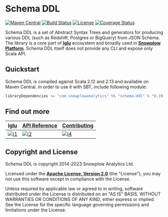 # Schema DDL

[![Maven Central][maven-image]][maven]
[![Build Status][build-image]][build] 
[![License][license-image]][license]
[![Coverage Status][coveralls-image]][coveralls]

Schema DDL is a set of Abstract Syntax Trees and generators for producing
various DDL (such as Redshift, Postgres or BigQuery) from JSON Schema.
The library is a core part of **[Iglu][iglu]** ecosystem and broadly used in **[Snowplow Platform][snowplow]**.
Schema DDL itself does not provide any CLI and expose only Scala API.

## Quickstart

Schema DDL is compiled against Scala 2.12 and 2.13 and available on Maven Central. In order to use it with SBT, include following module:

```scala
libraryDependencies += "com.snowplowanalytics" %% "schema-ddl" % "0.19.0"
```


## Find out more

| **[Iglu][iglu]**          | **[API Reference][api-reference]**          | **[Contributing][contributing]**          |
|---------------------------|---------------------------------------------|-------------------------------------------|
| [![i1][iglu-image]][iglu] | [![i2][api-reference-image]][api-reference] | [![i4][contributing-image]][contributing] |


## Copyright and License

Schema DDL is copyright 2014-2023 Snowplow Analytics Ltd.

Licensed under the **[Apache License, Version 2.0][license]** (the "License");
you may not use this software except in compliance with the License.

Unless required by applicable law or agreed to in writing, software
distributed under the License is distributed on an "AS IS" BASIS,
WITHOUT WARRANTIES OR CONDITIONS OF ANY KIND, either express or implied.
See the License for the specific language governing permissions and
limitations under the License.


[maven]: https://maven-badges.herokuapp.com/maven-central/com.snowplowanalytics/schema-ddl_2.12
[maven-image]: https://maven-badges.herokuapp.com/maven-central/com.snowplowanalytics/schema-ddl_2.12/badge.svg

[license-image]: http://img.shields.io/badge/license-Apache--2-blue.svg?style=flat
[license]: http://www.apache.org/licenses/LICENSE-2.0

[build]: https://github.com/snowplow/schema-ddl/actions?query=workflow%3A%22Test+and+deploy%22
[build-image]: https://github.com/snowplow/schema-ddl/workflows/Test%20and%20deploy/badge.svg

[coveralls]: https://coveralls.io/github/snowplow/schema-ddl?branch=master
[coveralls-image]: https://coveralls.io/repos/github/snowplow/schema-ddl/badge.svg?branch=master

[snowplow]: https://github.com/snowplow/snowplow
[self-describing]: http://snowplowanalytics.com/blog/2014/05/15/introducing-self-describing-jsons/

[developer-guide]: https://github.com/snowplow/schema-ddl/wiki/
[developer-guide-image]: https://d3i6fms1cm1j0i.cloudfront.net/github/images/setup.png

[iglu]: https://docs.snowplow.io/docs/pipeline-components-and-applications/iglu/
[iglu-image]: https://d3i6fms1cm1j0i.cloudfront.net/github/images/roadmap.png

[contributing]: https://docs.snowplow.io/docs/contributing/
[contributing-image]: https://d3i6fms1cm1j0i.cloudfront.net/github/images/contributing.png

[api-reference]: https://snowplow.github.io/schema-ddl/0.17.0/com/snowplowanalytics/iglu/schemaddl/index.html
[api-reference-image]: https://d3i6fms1cm1j0i.cloudfront.net/github/images/techdocs.png
